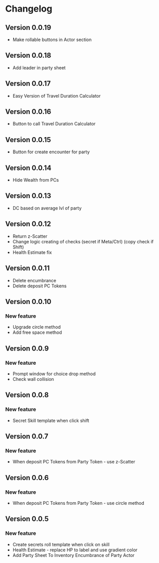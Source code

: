 # Changelog

## Version 0.0.19

- Make rollable buttons in Actor section

## Version 0.0.18

- Add leader in party sheet

## Version 0.0.17

- Easy Version of Travel Duration Calculator 

## Version 0.0.16

- Button to call Travel Duration Calculator 

## Version 0.0.15

- Button for create encounter for party

## Version 0.0.14

- Hide Wealth from PCs

## Version 0.0.13

- DC based on average lvl of party

## Version 0.0.12

- Return z-Scatter
- Change logic creating of checks (secret if Meta/Ctrl) (copy check if Shift)
- Health Estimate fix

## Version 0.0.11

- Delete encumbrance
- Delete deposit PC Tokens

## Version 0.0.10

### New feature
- Upgrade circle method
- Add free space method

## Version 0.0.9

### New feature
- Prompt window for choice drop method
- Check wall collision

## Version 0.0.8

### New feature
- Secret Skill template when click shift

## Version 0.0.7

### New feature
- When deposit PC Tokens from Party Token - use z-Scatter

## Version 0.0.6

### New feature
- When deposit PC Tokens from Party Token - use circle method

## Version 0.0.5

### New feature
- Create secrets roll template when click on skill
- Health Estimate - replace HP to label and use gradient color
- Add Party Sheet To Inventory Encumbrance of Party Actor